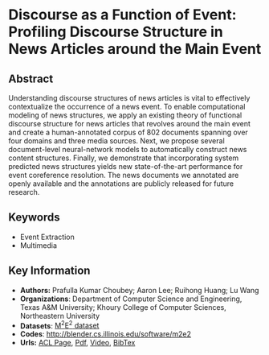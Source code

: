 # Discourse as a Function of Event: Profiling Discourse Structure in News Articles around the Main Event
## Abstract
Understanding discourse structures of news articles is vital to effectively contextualize the occurrence of a news event. To enable computational modeling of news structures, we apply an existing theory of functional discourse structure for news articles that revolves around the main event and create a human-annotated corpus of 802 documents spanning over four domains and three media sources. Next, we propose several document-level neural-network models to automatically construct news content structures. Finally, we demonstrate that incorporating system predicted news structures yields new state-of-the-art performance for event coreference resolution. The news documents we annotated are openly available and the annotations are publicly released for future research.
## Keywords
- Event Extraction
- Multimedia
## Key Information
- **Authors:** Prafulla Kumar Choubey; Aaron Lee; Ruihong Huang; Lu Wang
- **Organizations**: Department of Computer Science and Engineering, Texas A&M University; Khoury College of Computer Sciences, Northeastern University
- **Datasets**: [M<sup>2</sup>E<sup>2</sup> dataset](https://github.com/Clearailhc/KG-NLP-Papers/blob/main/ACL/2020/EE/datasets/2020.acl-main.478.Dataset.zip)
- **Codes**: <http://blender.cs.illinois.edu/software/m2e2>
- **Urls:** [ACL Page](https://www.aclweb.org/anthology/2020.acl-main.230/), [Pdf](https://github.com/Clearailhc/KG-NLP-Papers/blob/main/ACL/2020/EE/pdf/2020.acl-main.230.pdf), [Video](http://slideslive.com/38928686>), [BibTex](https://www.aclweb.org/anthology/2020.acl-main.230.bib)


